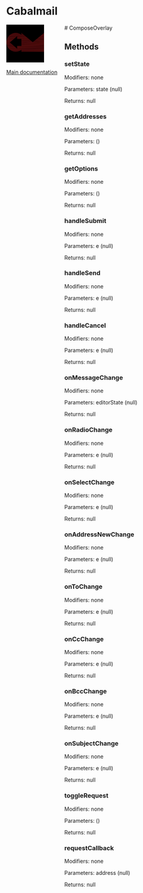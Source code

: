# Cabalmail
<div style="width: 10em; float:left; height: 100%; padding-right: 1em;"><img src="/docs/logo.png" width="100" />
<p><a href="/README.md">Main documentation</a></p>
</div><div style="padding-left: 11em;">
# ComposeOverlay


## Methods
### setState
Modifiers: none

Parameters: state (null)

Returns: null

### getAddresses
Modifiers: none

Parameters:  ()

Returns: null

### getOptions
Modifiers: none

Parameters:  ()

Returns: null

### handleSubmit
Modifiers: none

Parameters: e (null)

Returns: null

### handleSend
Modifiers: none

Parameters: e (null)

Returns: null

### handleCancel
Modifiers: none

Parameters: e (null)

Returns: null

### onMessageChange
Modifiers: none

Parameters: editorState (null)

Returns: null

### onRadioChange
Modifiers: none

Parameters: e (null)

Returns: null

### onSelectChange
Modifiers: none

Parameters: e (null)

Returns: null

### onAddressNewChange
Modifiers: none

Parameters: e (null)

Returns: null

### onToChange
Modifiers: none

Parameters: e (null)

Returns: null

### onCcChange
Modifiers: none

Parameters: e (null)

Returns: null

### onBccChange
Modifiers: none

Parameters: e (null)

Returns: null

### onSubjectChange
Modifiers: none

Parameters: e (null)

Returns: null

### toggleRequest
Modifiers: none

Parameters:  ()

Returns: null

### requestCallback
Modifiers: none

Parameters: address (null)

Returns: null

</div>
